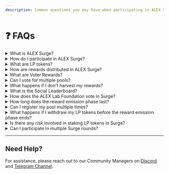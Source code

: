 ```yaml
---
description: Common questions you may have when participating in ALEX Surge.
---
```


# ❓  FAQs

<details>
<summary>What is ALEX Surge?</summary> 
    
**ALEX Surge** is a round-based liquidity incentives program designed to reward users who contribute to liquidity on the ALEX's decentralized exchange (DEX). Participants can vote with `ALEX` or `LiALEX` tokens to determine how `$ALEX` rewards are distributed among pools. Additionally, liquidity providers can stake their LP tokens to earn extra rewards.
Each Surge round distributes approximately 5,000,000 `$ALEX` based on the voting results, making it a unique opportunity for liquidity providers to earn additional rewards beyond standard pool fees.

</details>

<details>
<summary>How do I participate in ALEX Surge?</summary>

You can participate in ALEX Surge in two ways:

1. **As a Pool Registrant**: If you are a project owner or community member, you can register a liquidity pool to compete for `$ALEX` rewards. Once registered, users can vote for your pool, and liquidity providers can stake LP tokens in it. You may also donate voter rewards to attract more votes.
2. **As a Liquidity Provider (LP)**: Provide liquidity to a pool and stake your LP tokens in Surge to earn `$ALEX` rewards. The more LP tokens you stake, the larger your share of the rewards.
3. **As a Voter**: Use your `ALEX` or `LiALEX` tokens to vote for your preferred pools. Pools with more votes receive a larger share of the `$ALEX` rewards. Some pools may also offer Voter Rewards, which are additional incentives for users who vote for them.

</details>

<details>
<summary>What are LP tokens?</summary>

**LP tokens** are the tokens you receive when you provide liquidity to a trading pool on the ALEX's decentralized exchange (DEX). These tokens represent your share of the pool's assets. In ALEX Surge, staking LP tokens allows liquidity providers to earn a share of the `$ALEX` rewards allocated to the pool, based on voting results and the total amount staked.

For more information, refer to the [Liquidity Providers](../liquidity-pools/key-concepts#liquidity-providers-lps) section.

</details>

<details>
<summary>How are rewards distributed in ALEX Surge?</summary>

Rewards are distributed based on the voting results and the amount of LP tokens staked:

1. **Voting Rewards**: pools that receive more votes get a larger share of the `$ALEX` rewards allocated for the round.
2. **Staking Rewards**: Liquidity providers earn `$ALEX` rewards proportional to the amount of LP tokens they staked in the pool.
3. **Voter Rewards**: Some pools donate additional rewards to attract voters. These rewards are distributed to the voters who supported that pool.

</details>

<details>
<summary>What are Voter Rewards?</summary>

**Voter Rewards** are additional incentives that projects voluntarily donate to attract votes for their liquidity pools. If a voter supports a pool that has donated voter rewards, they will receive a proportional share of those rewards.

{% hint style="warning" %}
**Note:** Once donated, voter rewards **cannot be revoked or withdrawn**.
{% endhint %}

</details>

<details>
<summary>Can I vote for multiple pools?</summary>

Yes, you can distribute your voting power across multiple pools in a single voting transaction. However, **you can only vote once per round per wallet**, meaning you cannot modify or add votes once they are submitted. Make sure to allocate your votes strategically before confirming.

</details>

<details>
<summary>What happens if I don't harvest my rewards?</summary>

Your rewards will **accumulate over time**, and you are not required to harvest them immediately after the emission phase ends. If you staked LP tokens, any unclaimed rewards will be automatically claimed when you unstake your LP tokens.

</details>

<details>
<summary>What is the Social Leaderboard?</summary>

The Social Leaderboard ranks pools based on their engagement on Twitter/X. Pools with higher engagement have a better chance of receiving votes from the ALEX Lab Foundation, which holds significant voting power.

</details>

<details>
<summary>How does the ALEX Lab Foundation vote in Surge?</summary>

The **ALEX Lab Foundation** votes with **5,000,000 voting power** to help distribute rewards to pools. The foundation's votes are influenced by the **Social Leaderboard rankings**, favoring pools with higher community engagement.

{% hint style="info" %}
**Important:** The foundation’s votes **do not receive any voter rewards**.
{% endhint %}

</details>

<details>
<summary>How long does the reward emission phase last?</summary>

The **reward emission phase** typically lasts **27–28 days**. During this period, rewards are distributed to the pools based on the voting results. After the emission phase ends, participants can **harvest their rewards** and **withdraw their staked LP tokens**.

</details>

<details>
<summary>Can I register my pool multiple times?</summary>

Yes, pools can be **registered multiple times** before the cut-off date. Each registration allows you to **add more voter rewards** to attract additional votes.

{% hint style="warning" %}
**Note:** Once you donate voter rewards, they **cannot be revoked**.
{% endhint %}

</details>

<details>
<summary>What happens if I withdraw my LP tokens before the reward emission phase ends?</summary>

You **cannot withdraw** your staked LP tokens until the reward emission phase is complete. Once the phase ends, you can **unstake** your LP tokens and **claim any earned rewards**.

</details>

<details>
<summary>Is there any risk involved in staking LP tokens in Surge?</summary>

Yes, staking LP tokens in Surge involves the same risks as providing liquidity in any **AMM-based DEX**, including the risk of **Impermanent Loss**. This occurs when the value of the assets in the liquidity pool fluctuates significantly, potentially reducing the total value of your LP tokens.

For more details, check the [Impermanent Loss subsection](../liquidity-pools/key-concepts.md#impermanent-loss).

</details>

<details>
<summary>Can I participate in multiple Surge rounds?</summary>

Yes, after each Surge round concludes, the process **repeats monthly**. You can participate in as many rounds as you like by registering pools, voting, and staking LP tokens in each new round.

</details>

---

## Need Help?

For assistance, please reach out to our Community Managers on [Discord](https://discord.com/invite/alexlab) and [Telegram Channel](https://t.me/AlexCommunity).
